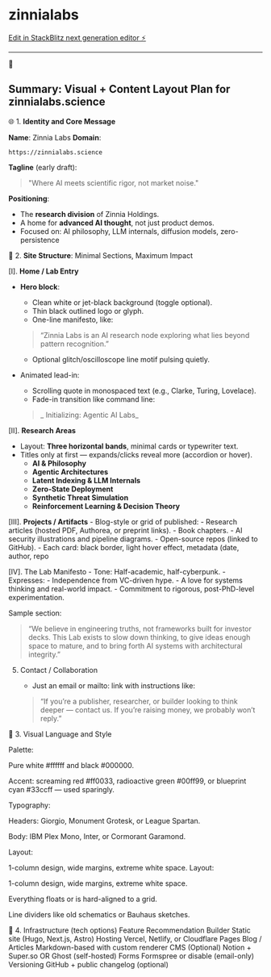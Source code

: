 # zinnialabs

[Edit in StackBlitz next generation editor ⚡️](https://stackblitz.com/~/github.com/paulohl/zinnialabs)

_____
🔁
## Summary: Visual + Content Layout Plan for zinnialabs.science

🌐 1. **Identity and Core Message**

**Name**: Zinnia Labs
**Domain**: 
```
https://zinnialabs.science
```
**Tagline** (early draft):

> "Where AI meets scientific rigor, not market noise."

**Positioning**:

- The **research division** of Zinnia Holdings.
- A home for **advanced AI thought**, not just product demos.
- Focused on: AI philosophy, LLM internals, diffusion models, zero-persistence

🧱 2. **Site Structure**: Minimal Sections, Maximum Impact

[I]. **Home / Lab Entry**
   - **Hero block**:
       - Clean white or jet-black background (toggle optional).
       - Thin black outlined logo or glyph.
       - One-line manifesto, like:
     >

      > “Zinnia Labs is an AI research node exploring what lies beyond pattern recognition.”
       - Optional glitch/oscilloscope line motif pulsing quietly.
   - Animated lead-in:
       - Scrolling quote in monospaced text (e.g., Clarke, Turing, Lovelace).
       - Fade-in transition like command line:
     >
     
     >_ Initializing: Agentic AI Labs_

[II]. **Research Areas**
   - Layout: **Three horizontal bands**, minimal cards or typewriter text.
   - Titles only at first — expands/clicks reveal more (accordion or hover).
       - **AI & Philosophy**
       - **Agentic Architectures**
       - **Latent Indexing & LLM Internals**
       - **Zero-State Deployment**
       - **Synthetic Threat Simulation**
       - **Reinforcement Learning & Decision Theory**

[III]. **Projects / Artifacts**
    - Blog-style or grid of published:
        - Research articles (hosted PDF, Authorea, or preprint links).
        - Book chapters.
        - AI security illustrations and pipeline diagrams.
        - Open-source repos (linked to GitHub).
    - Each card: black border, light hover effect, metadata (date, author, repo

[IV]. The Lab Manifesto
    - Tone: Half-academic, half-cyberpunk.
    - Expresses:
        - Independence from VC-driven hype.
        - A love for systems thinking and real-world impact.
        - Commitment to rigorous, post-PhD-level experimentation.

Sample section:

> “We believe in engineering truths, not frameworks built for investor decks. This Lab exists to slow down thinking, to give ideas enough space to mature, and to bring forth AI systems with architectural integrity.”

5. Contact / Collaboration
    - Just an email or mailto: link with instructions like:
    >
    
    > “If you’re a publisher, researcher, or builder looking to think deeper — contact us. If you’re raising money, we probably won’t reply.”

🎨 3. Visual Language and Style

Palette:

Pure white #ffffff and black #000000.

Accent: screaming red #ff0033, radioactive green #00ff99, or blueprint cyan #33ccff — used sparingly.

Typography:

Headers: Giorgio, Monument Grotesk, or League Spartan.

Body: IBM Plex Mono, Inter, or Cormorant Garamond.

Layout:

1-column design, wide margins, extreme white space.
Layout:

1-column design, wide margins, extreme white space.

Everything floats or is hard-aligned to a grid.

Line dividers like old schematics or Bauhaus sketches.

🧬 4. Infrastructure (tech options)
Feature	Recommendation
Builder	Static site (Hugo, Next.js, Astro)
Hosting	Vercel, Netlify, or Cloudflare Pages
Blog / Articles	Markdown-based with custom renderer
CMS (Optional)	Notion + Super.so OR Ghost (self-hosted)
Forms	Formspree or disable (email-only)
Versioning	GitHub + public changelog (optional)








